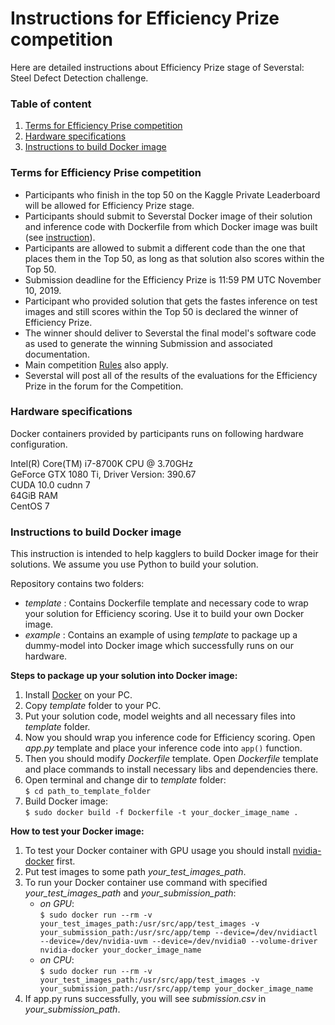 # Instructions for Efficiency Prize competition

Here are detailed instructions about Efficiency Prize stage of Severstal: Steel Defect Detection challenge. 

### Table of content

1. [Terms for Efficiency Prise competition](#terms)
2. [Hardware specifications](#hwspec)
3. [Instructions to build Docker image](#instructions)

### Terms for Efficiency Prise competition <a name="terms"></a>

 - Participants who finish in the top 50 on the Kaggle Private Leaderboard will be allowed for Efficiency Prize stage.
 - Participants should submit to Severstal Docker image of their solution and inference code with Dockerfile from which Docker image was built (see [instruction](#instructions)).
 - Participants are allowed to submit a different code than the one that places them in the Top 50, as long as that solution also scores within the Top 50.
 - Submission deadline for the Efficiency Prize is 11:59 PM UTC November 10, 2019.
 - Participant who provided solution that gets the fastes inference on test images and still scores within the Top 50 is declared the winner of Efficiency Prize.
 - The winner should deliver to Severstal the final model's software code as used to generate the winning Submission and associated documentation.
 - Main competition [Rules](https://www.kaggle.com/c/severstal-steel-defect-detection/rules) also apply.
 - Severstal will post all of the results of the evaluations for the Efficiency Prize in the forum for the Competition.
 

### Hardware specifications <a name="hwspec"></a>

Docker containers provided by participants runs on following hardware configuration.

Intel(R) Core(TM) i7-8700K CPU @ 3.70GHz  
GeForce GTX 1080 Ti, Driver Version: 390.67  
CUDA 10.0 cudnn 7  
64GiB RAM  
CentOS 7


### Instructions to build Docker image <a name="instructions"></a>

This instruction is intended to help kagglers to build Docker image for their solutions. We assume you use Python to build your solution.

Repository contains two folders:
- *template* : Contains Dockerfile template and necessary code to wrap your solution for Efficiency scoring. Use it to build your own Docker image.
- *example* : Contains an example of using *template* to package up a dummy-model into Docker image which successfully runs on our hardware. 

**Steps to package up your solution into Docker image:**
1. Install [Docker](https://docs.docker.com/install/) on your PC.
2. Copy *template* folder to your PC.
3. Put your solution code, model weights and all necessary files into *template* folder.
4. Now you should wrap you inference code for Efficiency scoring. Open *app.py* template and place your inference code into `app()` function. 
5. Then you should modify *Dockerfile* template. Open *Dockerfile* template and place commands to install necessary libs and dependencies there. 
6. Open terminal and change dir to *template* folder:  
    `$ cd path_to_template_folder`
7. Build Docker image:  
    `$ sudo docker build -f Dockerfile -t your_docker_image_name .`

**How to test your Docker image:**  
1. To test your Docker container with GPU usage you should install [nvidia-docker](https://github.com/NVIDIA/nvidia-docker) first.
2. Put test images to some path *your_test_images_path*.
3. To run your Docker container use command with specified *your_test_images_path* and *your_submission_path*:  
    - *on GPU*:   
    `$ sudo docker run --rm -v your_test_images_path:/usr/src/app/test_images -v your_submission_path:/usr/src/app/temp --device=/dev/nvidiactl --device=/dev/nvidia-uvm --device=/dev/nvidia0 --volume-driver nvidia-docker your_docker_image_name`
    - *on CPU*:  
    `$ sudo docker run --rm -v your_test_images_path:/usr/src/app/test_images -v your_submission_path:/usr/src/app/temp your_docker_image_name`  
4. If app.py runs successfully, you will see *submission.csv* in *your_submission_path*.